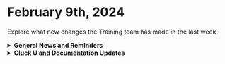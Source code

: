 # February 9th, 2024

Explore what new changes the Training team has made in the last week.

<details>

<summary><strong>General News and Reminders</strong></summary>

* **Game Tip for the Week:** Since you're obviously done with the games I recommended last week (And Palworld since I forgot that), download that demo of Final Fantasy VII Rebirth and be so overwhelmed with epic nostalgia that you weep. Not that I did that...
* **SHOUT OUT** to Muhsin, Sarah, and Kal for successfully taking our [foundations-certification.md](../../cluck-university/rewst-foundations-10x/foundations-certification.md "mention")Exam, and collecting your prestigious **Certified Rewster** badge in Discord.&#x20;
* For those joining us at **Right of Boom** who couldn't get into the pre-day, we've opened up more seats! You can modify your registration to add our pre-day now!
* Join us in our [Cluck-U Discord channel](https://discord.com/channels/936789089703845988/1121465945295167588) if you have any questions, comments, or concerns!

</details>

<details>

<summary><strong>Cluck U and Documentation Updates</strong></summary>

**What's New at Cluck University?**

* Added a [welcome-and-enrollment.md](../../cluck-university/welcome-and-enrollment.md "mention")page to sign up for our live course schedule and access all the resources you need to get started!
* Updated the [rewst-foundations-10x](../../cluck-university/rewst-foundations-10x/ "mention")page to include links to both self-serve and live sign-ups.

**New & Updated Pages:**

* Added [feb-2nd-2024-inside-the-eye-of-the-brainstrom.md](../roc-open-mics/feb-2nd-2024-inside-the-eye-of-the-brainstrom.md "mention")Open Mic page.
* [known-issues.md](../../documentation/app-platform-coming-soon/known-issues.md "mention")page in the App Platform Section has been updated with the latest.
* Fixed the instructions for the [azure-openai-integration-setup.md](../../documentation/integrations/ai/openai/azure-openai-integration-setup.md "mention")page.
* Fixed steps to get a Form Embed link on the [embedding-a-form-into-an-iframe.md](../../documentation/forms/embedding-a-form-into-an-iframe.md "mention")page.
* Fixed `datadelta` to `datedelta` on [list-of-jinja-filters.md](../../documentation/jinja/list-of-jinja-filters.md "mention")page.

</details>
